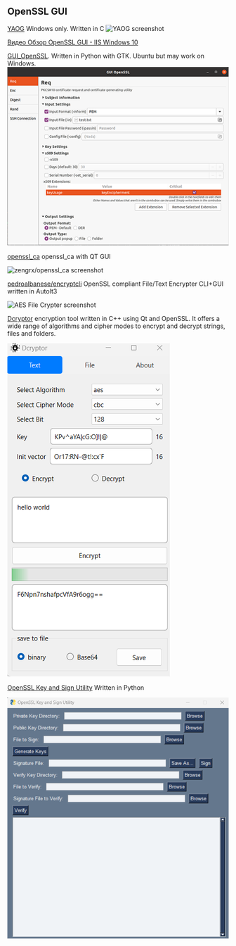 
## OpenSSL GUI

[YAOG](https://github.com/patrickpr/YAOG) Windows only. Written in C
![YAOG screenshot](https://raw.githubusercontent.com/patrickpr/YAOG/master/img/main.jpg)

[Видео Обзор OpenSSL GUI - IIS Windows 10](https://www.youtube.com/watch?v=9_ognfTeJvw)

[GUI_OpenSSL](https://github.com/Vasquiinho/GUI_OpenSSL). Written in Python with GTK. Ubuntu but may work on Windows.
![Vasquiinho/GUI_OpenSSL screenshot](https://raw.githubusercontent.com/Vasquiinho/GUI_OpenSSL/master/Image/apresentacao.PNG)

[openssl_ca](https://github.com/zengrx/openssl_ca) openssl_ca with QT GUI

![zengrx/openssl_ca screenshot](https://raw.githubusercontent.com/zengrx/openssl_ca/master/Doc/pictures/client.png)

[pedroalbanese/encryptcli](https://github.com/pedroalbanese/encryptcli)  OpenSSL compliant File/Text Encrypter CLI+GUI written in AutoIt3

![AES File Crypter screenshot](https://github-production-user-asset-6210df.s3.amazonaws.com/415502/271795729-2ba0834d-0a4f-4390-ae94-5117e599397b.png)

[Dcryptor](https://github.com/darshan-open-source/Dcryptor) encryption tool written in C++ using Qt and OpenSSL.
It offers a wide range of algorithms and cipher modes to encrypt and decrypt strings, files and folders.

![Dcryptor screenshot](https://raw.githubusercontent.com/darshan-open-source/Dcryptor/main/screenshots/Screenshot.png)

[OpenSSL Key and Sign Utility](https://github.com/LpCodes/OpenSSL-Key-and-Sign-Utility) Written in Python

![OpenSSL-Key-and-Sign-Utility screenshot](https://raw.githubusercontent.com/LpCodes/OpenSSL-Key-and-Sign-Utility/main/image.png)
